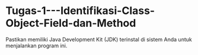 # Tugas-1---Identifikasi-Class-Object-Field-dan-Method
Pastikan memiliki Java Development Kit (JDK) terinstal di sistem Anda untuk menjalankan program ini.
